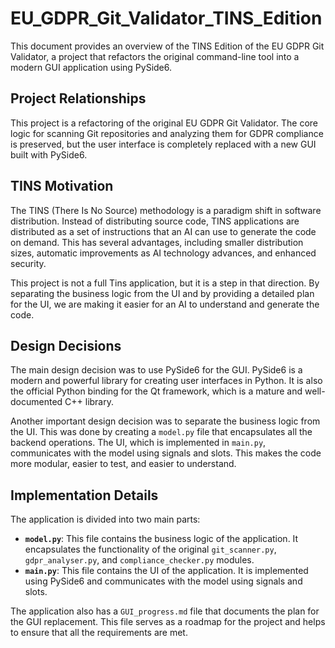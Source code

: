 # EU_GDPR_Git_Validator_TINS_Edition

This document provides an overview of the TINS Edition of the EU GDPR Git Validator, a project that refactors the original command-line tool into a modern GUI application using PySide6.

## Project Relationships

This project is a refactoring of the original EU GDPR Git Validator. The core logic for scanning Git repositories and analyzing them for GDPR compliance is preserved, but the user interface is completely replaced with a new GUI built with PySide6.

## TINS Motivation

The TINS (There Is No Source) methodology is a paradigm shift in software distribution. Instead of distributing source code, TINS applications are distributed as a set of instructions that an AI can use to generate the code on demand. This has several advantages, including smaller distribution sizes, automatic improvements as AI technology advances, and enhanced security.

This project is not a full Tins application, but it is a step in that direction. By separating the business logic from the UI and by providing a detailed plan for the UI, we are making it easier for an AI to understand and generate the code.

## Design Decisions

The main design decision was to use PySide6 for the GUI. PySide6 is a modern and powerful library for creating user interfaces in Python. It is also the official Python binding for the Qt framework, which is a mature and well-documented C++ library.

Another important design decision was to separate the business logic from the UI. This was done by creating a `model.py` file that encapsulates all the backend operations. The UI, which is implemented in `main.py`, communicates with the model using signals and slots. This makes the code more modular, easier to test, and easier to understand.

## Implementation Details

The application is divided into two main parts:

*   **`model.py`**: This file contains the business logic of the application. It encapsulates the functionality of the original `git_scanner.py`, `gdpr_analyser.py`, and `compliance_checker.py` modules.
*   **`main.py`**: This file contains the UI of the application. It is implemented using PySide6 and communicates with the model using signals and slots.

The application also has a `GUI_progress.md` file that documents the plan for the GUI replacement. This file serves as a roadmap for the project and helps to ensure that all the requirements are met.
